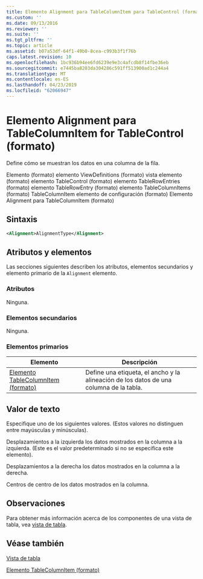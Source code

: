 ```yaml
---
title: Elemento Alignment para TableColumnItem para TableControl (formato) | Microsoft Docs
ms.custom: ''
ms.date: 09/13/2016
ms.reviewer: ''
ms.suite: ''
ms.tgt_pltfrm: ''
ms.topic: article
ms.assetid: b07a53df-64f1-49b0-8cea-c993b3f1f76b
caps.latest.revision: 10
ms.openlocfilehash: 1bc936b94ee6fd6239e9e3c4afcdb8f14fbe36eb
ms.sourcegitcommit: e7445ba8203da304286c591ff513900ad1c244a4
ms.translationtype: MT
ms.contentlocale: es-ES
ms.lasthandoff: 04/23/2019
ms.locfileid: "62066947"
---
```

# <a name="alignment-element-for-tablecolumnitem-for-tablecontrol-format"></a>Elemento Alignment para TableColumnItem for TableControl (formato)

Define cómo se muestran los datos en una columna de la fila.

Elemento (formato) elemento ViewDefinitions (formato) vista elemento (formato) elemento TableControl (formato) elemento TableRowEntries (formato) elemento TableRowEntry (formato) elemento TableColumnItems (formato) TableColumnItem elemento de configuración (formato) Elemento Alignment para TableColumnItem (formato)

## <a name="syntax"></a>Sintaxis

```xml
<Alignment>AlignmentType</Alignment>
```

## <a name="attributes-and-elements"></a>Atributos y elementos

Las secciones siguientes describen los atributos, elementos secundarios y elemento primario de la `Alignment` elemento.

### <a name="attributes"></a>Atributos

Ninguna.

### <a name="child-elements"></a>Elementos secundarios

Ninguna.

### <a name="parent-elements"></a>Elementos primarios

|Elemento|Descripción|
|-------------|-----------------|
|[Elemento TableColumnItem (formato)](./tablecolumnitem-element-for-tablecolumnitems-for-tablecontrol-format.md)|Define una etiqueta, el ancho y la alineación de los datos de una columna de la tabla.|

## <a name="text-value"></a>Valor de texto

Especifique uno de los siguientes valores. (Estos valores no distinguen entre mayúsculas y minúsculas).

Desplazamientos a la izquierda los datos mostrados en la columna a la izquierda. (Este es el valor predeterminado si no se especifica este elemento).

Desplazamientos a la derecha los datos mostrados en la columna a la derecha.

Centros de centro de los datos mostrados en la columna.

## <a name="remarks"></a>Observaciones

Para obtener más información acerca de los componentes de una vista de tabla, vea [vista de tabla](./creating-a-table-view.md).

## <a name="see-also"></a>Véase también

[Vista de tabla](./creating-a-table-view.md)

[Elemento TableColumnItem (formato)](./tablecolumnitem-element-for-tablecolumnitems-for-tablecontrol-format.md)
